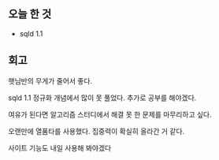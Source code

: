 ## 오늘 한 것
  - sqld 1.1

## 회고
햇님반의 무게가 줄어서 좋다.

sqld 1.1 정규화 개념에서 많이 못 풀었다. 추가로 공부를 해야겠다.

여유가 된다면 알고리즘 스터디에서 해결 못 한 문제를 마무리하고 싶다.

오랜만에 열품타를 사용했다. 집중력이 확실히 올라간 거 같다.

사이트 기능도 내일 사용해 봐야겠다